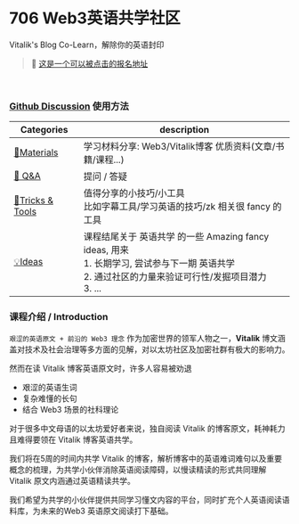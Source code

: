 #  706 Web3英语共学社区


Vitalik's Blog Co-Learn，解除你的英语封印

> 📢 [这是一个可以被点击的报名地址](https://mp.weixin.qq.com/s/-6WK55PXIGYVYNJtr45N3w)
<br />

### [Github Discussion](https://github.com/CreatorsDAO/web3-english-co-learn/discussions) 使用方法



| Categories                                                   | description                                                  |
| ------------------------------------------------------------ | ------------------------------------------------------------ |
| [🍪Materials](https://github.com/CreatorsDAO/web3-english-co-learn/discussions/categories/materials) | 学习材料分享:  Web3/Vitalik博客 优质资料(文章/书籍/课程...)    |
| [🙏 Q&A](https://github.com/CreatorsDAO/web3-english-co-learn/discussions/categories/q-a) | 提问 / 答疑                                                  |
| [🔧Tricks & Tools](https://github.com/CreatorsDAO/web3-english-co-learn/discussions/categories/tricks-tools) | 值得分享的小技巧/小工具<br />比如字幕工具/学习英语的技巧/zk 相关很 fancy 的工具 |
| [💡Ideas](https://github.com/CreatorsDAO/web3-english-co-learn/discussions/categories/ideas) | 课程结尾关于 英语共学 的一些 Amazing fancy ideas, 用来<br />1. 长期学习, 尝试参与下一期 英语共学 <br />2. 通过社区的力量来验证可行性/发掘项目潜力<br />3. ... |



### 课程介绍 / Introduction

`艰涩的英语原文 + 前沿的 Web3 理念` 作为加密世界的领军人物之一，**Vitalik** 博文涵盖对技术及社会治理等多方面的见解，对以太坊社区及加密社群有极大的影响力。

然而在读 Vitalik 博客英语原文时，许多人容易被劝退
* 艰涩的英语生词
* 复杂难懂的长句
* 结合 Web3 场景的社科理论

对于很多中文母语的以太坊爱好者来说，独自阅读 Vitalik 的博客原文，耗神耗力且难得要领在 Vitalik 博客英语共学。

我们将在5周的时间内共学 Vitalik 的博客，解析博客中的英语难词难句以及重要概念的梳理，为共学小伙伴消除英语阅读障碍，以慢读精读的形式共同理解 Vitalik 原文内涵通过英语精读共学。

我们希望为共学的小伙伴提供共同学习懂文内容的平台，同时扩充个人英语阅读语料库，为未来的Web3 英语原文阅读打下基础。






